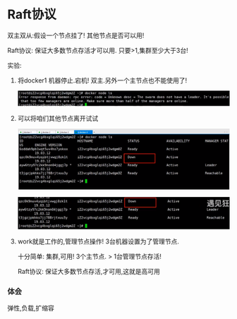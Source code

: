 
# Raft协议
双主双从:假设一个节点挂了! 其他节点是否可以用!

Raft协议: 保证大多数节点存活才可以用. 只要>1,集群至少大于3台!

实验:

1. 将docker1 机器停止.宕机! 双主.另外一个主节点也不能使用了!

   ![1597818880825](10_docker_Raft%E4%B8%80%E8%87%B4%E5%8D%8F%E8%AE%AE%E4%BA%86%E8%A7%A3.assets/1597818880825.png)

2. 可以将咱们其他节点离开试试

   ![1597819165268](10_docker_Raft%E4%B8%80%E8%87%B4%E5%8D%8F%E8%AE%AE%E4%BA%86%E8%A7%A3.assets/1597819165268.png)

   ![1597819074724](10_docker_Raft%E4%B8%80%E8%87%B4%E5%8D%8F%E8%AE%AE%E4%BA%86%E8%A7%A3.assets/1597819074724.png)

3. work就是工作的,管理节点操作! 3台机器设置为了管理节点.

   十分简单: 集群,可用! 3个主节点. > 1台管理节点存活!

   Raft协议: 保证大多数节点存活,才可用,这就是高可用

### 体会

弹性,负载,扩缩容